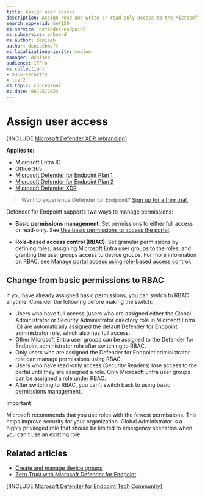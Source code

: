 ```yaml
---
title: Assign user access 
description: Assign read and write or read only access to the Microsoft Defender for Endpoint portal.
search.appverid: met150
ms.service: defender-endpoint
ms.subservice: onboard
ms.author: deniseb
author: denisebmsft
ms.localizationpriority: medium
manager: deniseb
audience: ITPro
ms.collection: 
- m365-security
- tier2
ms.topic: conceptual
ms.date: 06/25/2024
---
```


# Assign user access 

[!INCLUDE [Microsoft Defender XDR rebranding](../includes/microsoft-defender.md)]


**Applies to:**
- Microsoft Entra ID
- Office 365
- [Microsoft Defender for Endpoint Plan 1](microsoft-defender-endpoint.md)
- [Microsoft Defender for Endpoint Plan 2](microsoft-defender-endpoint.md)
- [Microsoft Defender XDR](/defender-xdr)

> Want to experience Defender for Endpoint? [Sign up for a free trial.](https://go.microsoft.com/fwlink/p/?linkid=2225630&clcid=0x409&culture=en-us&country=us)

Defender for Endpoint supports two ways to manage permissions:

- **Basic permissions management**: Set permissions to either full access or read-only. See [Use basic permissions to access the portal](basic-permissions.md).

- **Role-based access control (RBAC)**: Set granular permissions by defining roles, assigning Microsoft Entra user groups to the roles, and granting the user groups access to device groups. For more information on RBAC, see [Manage portal access using role-based access control](rbac.md).

## Change from basic permissions to RBAC

If you have already assigned basic permissions, you can switch to RBAC anytime. Consider the following before making the switch:

- Users who have full access (users who are assigned either the Global Administrator or Security Administrator directory role in Microsoft Entra ID) are automatically assigned the default Defender for Endpoint administrator role, which also has full access. 
- Other Microsoft Entra user groups can be assigned to the Defender for Endpoint administrator role after switching to RBAC.
- Only users who are assigned the Defender for Endpoint administrator role can manage permissions using RBAC. 
- Users who have read-only access (Security Readers) lose access to the portal until they are assigned a role. Only Microsoft Entra user groups can be assigned a role under RBAC.
- After switching to RBAC, you can't switch back to using basic permissions management.

> [!IMPORTANT]
> Microsoft recommends that you use roles with the fewest permissions. This helps improve security for your organization. Global Administrator is a highly privileged role that should be limited to emergency scenarios when you can't use an existing role.

## Related articles

- [Create and manage device groups](machine-groups.md)
- [Zero Trust with Microsoft Defender for Endpoint](zero-trust-with-microsoft-defender-endpoint.md)

[!INCLUDE [Microsoft Defender for Endpoint Tech Community](../includes/defender-mde-techcommunity.md)]
